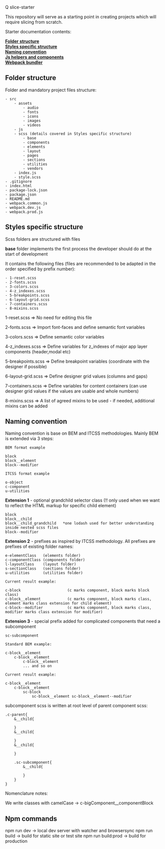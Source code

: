 Q slice-starter

This repository will serve as a starting point in creating projects which will require slicing from scratch.

Starter documentation contents:

**[Folder structure](#folder-structure)**<br>
**[Styles specific structure](#styles-specific-structure)**<br>
**[Naming convention](#naming-convention)**<br>
**[Js helpers and components](#js-helpers-and-components)**<br>
**[Webpack bundler](#webpack-bundler)**<br>

## Folder structure

Folder and mandatory project files structure:

    - src
        - assets
            - audio
            - fonts
            - icons
            - images
            - videos
        - js
        - scss (details covered in Styles specific structure)
            - base
            - components
            - elements
            - layout
            - pages
            - sections
            - utilities
            - vendors
        - index.js
        - style.scss
    - .gitignore
    - index.html
    - package-lock.json
    - package.json
    - README.md
    - webpack.common.js
    - webpack.dev.js
    - webpack.prod.js

## Styles specific structure

Scss folders are structured with files

**base** folder implements the first process the developer should do at the start of development

It contains the following files (files are recommended to be adapted in the order specified by prefix number):

    - 1-reset.scss
    - 2-fonts.scss
    - 3-colors.scss
    - 4-z_indexes.scss
    - 5-breakpoints.scss
    - 6-layout-grid.scss
    - 7-containers.scss
    - 8-mixins.scss

1-reset.scss => No need for editing this file

2-fonts.scss => Import font-faces and define semantic font variables

3-colors.scss => Define semantic color variables

4-z_indexes.scss => Define variables for z_indexes of major app layer components (header,modal etc)

5-breakpoints.scss => Define breakpoint variables (coordinate with the designer if possible)

6-layout-grid.scss => Define designer grid values (columns and gaps)

7-containers.scss => Define variables for content containers (can use designer grid values if the values are usable and whole numbers)

8-mixins.scss => A list of agreed mixins to be used - if needed, additional mixins can be added

## Naming convention

Naming convention is base on BEM and ITCSS methodologies.
Mainly BEM is extended via 3 steps:

    BEM format example

    block
    block__element
    block--modifier

    ITCSS format example

    o-object
    c-component
    u-utilities

**Extension 1** - optional grandchild selector class (!! only used when we want to reflect the HTML markup for specific child element)

    block
    block__child
    block__child_grandchild   *one lodash used for better understanding inside nested scss files
    block--modifier

**Extension 2** - prefixes as inspired by ITCSS methodology. All prefixes are prefixes of existing folder names:

    e-elementClass   (elements folder)
    c-componentClass (components folder)
    l-layoutClass    (layout folder)
    s-sectionClass   (sections folder)
    u-utilities      (utilities folder)

    Current result example:

    c-block                     (c marks component, block marks block class)
    c-block__element            (c marks component, block marks class, element marks class extension for child element)
    c-block--modifier           (c marks component, block marks class, modifier marks class extension for modifier)

**Extension 3** - special prefix added for complicated components that need a subcomponent

    sc-subcomponent

    Standard BEM example:

    c-block__element
        c-block__element
            c-block__element
            ... and so on

    Current result example:

    c-block__element
        c-block__element
            sc-block
                sc-block__element sc-block__element--modifier

subcomponent scss is written at root level of parent component scss:

    .c-parent{
        &__child{

        }
        &__child{

        }
        &__child{

        }

        .sc-subcomponent{
            &__child{

            }
        }
    }

Nomenclature notes:

We write classes with camelCase -> c-bigComponent\_\_componentBlock

## Npm commands

npm run dev -> local dev server with watcher and browsersync
npm run build -> build for static site or test site
npm run build:prod -> build for production

